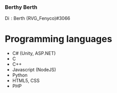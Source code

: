 ### Berthy Berth

<img align="left" alt="Discord" width="16px" src="https://github.com/Fenyco/Fenyco/blob/main/discord.png?raw=true" /> : Berth (RVG_Fenyco)#3066

<h1>Programming languages</h1>
<ul>
  <li>C# (Unity, ASP.NET)</li>
  <li>C</li>
  <li>C++</li>
  <li>Javascript (NodeJS)</li>
  <li>Python</li>
  <li>HTML5, CSS</li>
  <li>PHP</li>
</ul>

<!--
**Fenyco/Fenyco** is a ✨ _special_ ✨ repository because its `README.md` (this file) appears on your GitHub profile.

Here are some ideas to get you started:

<!--- 🔭 I’m currently working on ...
*- 🌱 I’m currently learning ...
*- 👯 I’m looking to collaborate on ...
*- 🤔 I’m looking for help with ...
*- 💬 Ask me about ...
*- 📫 How to reach me: ...
*- 😄 Pronouns: ...
*- ⚡ Fun fact: ...
*-->
